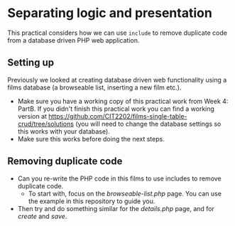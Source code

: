 # Separating logic and presentation
This practical considers how we can use ```include``` to remove duplicate code from a database driven PHP web application.

## Setting up
Previously we looked at creating database driven web functionality using a films database (a browseable list, inserting a new film etc.).
* Make sure you have a working copy of this practical work from Week 4: PartB. If you didn't finish this practical work you can find a working version at https://github.com/CIT2202/films-single-table-crud/tree/solutions (you will need to change the database settings so this works with your database). 
* Make sure this works before doing the next steps.

## Removing duplicate code
* Can you re-write the PHP code in this films to use includes to remove duplicate code.
  * To start with, focus on the *browseable-list.php* page. You can use the example in this repository to guide you.
* Then try and do something similar for the *details.php* page, and for *create* and *save*.




